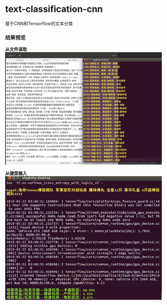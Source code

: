 # text-classification-cnn  
基于CNN和Tensorflow的文本分类

### 结果预览  
**从文件读取**  
![result1](images/result1.png)

**从键盘输入**  
![result2](images/result2.png)
